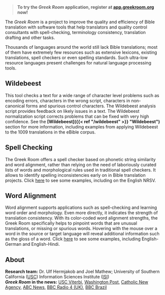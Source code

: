 > **To try the *Greek Room* application, register at <a target="_GR" href="https://app.greekroom.org">app.greekroom.org</a> now!**

The *Greek Room* is a project to improve the quality and efficiency of Bible translation with software tools that help translators and quality control consultants with spell-checking, terminology consistency, translation drafting and other tasks.

Thousands of languages around the world still lack Bible translations; most of them have extremely few resources such as extensive lexicons, existing translations, spell checkers or even spelling standards. Such ultra-low resource languages present challenges for natural language processing tools.

## Wildebeest
This tool checks a text for a wide range of character level problems such as encoding errors, characters in the wrong script, characters in non-canonical forms and spurious control characters. The Wildebeest analysis script provides feedback on likely issues in a text. The Wildebeest normalization script corrects problems that can be fixed with very high confidence. See the **[Wildebeest]({{< ref "/wildebeest" >}} "Wildebeest")** section for more information, including examples from applying Wildebeest to the 1009 translations in the eBible corpus.

## Spell Checking
The Greek Room offers a spell checker based on phonetic string similarity and word alignment, rather than relying on the need of laboriously curated lists of words and morphological rules used in traditional spell checkers. It allows to identify spelling inconsistencies early on in Bible translation projects. Click <a href="/spell">here</a> to see some examples, including on the English NRSV.

## Word Alignment
Word alignment supports applications such as spell-checking and learning word order and morphology. Even  more directly, it indicates the strength of translation consistency. With its color-coded word alignment strengths, the Greek Room specifically helps to pinpoint words that are unusual translations, or missing or spurious words. Hovering with the mouse over a word in the source or target language will reveal additional information such as the gloss of a word. Click <a href="/align">here</a> to see some examples, including English-German and English-Hindi.

## About
**Research team:** Dr. Ulf Hermjakob and Joel Mathew; University of Southern California (<a target="_USC" href="https://www.usc.edu">USC</a>) Information Sciences Institute (<a target="_ISI" href="https://www.isi.edu">ISI</a>)<br>
***Greek Room* in the news:** 
<a title="USC Viterbi &nbsp; (June 19, 2023)&#10;&quot;To the Ends of the Earth: Bringing the Bible to Languages Never Before Reached&quot;" target="_NEWS" href="https://viterbischool.usc.edu/news/2023/06/to-the-ends-of-the-earth-bringing-the-bible-to-languages-never-before-reached">USC Viterbi</a>,
<a title="Washington Post &nbsp; (July 6, 2023)&#10;by Religion News Service &nbsp; (July 5, 2023)&#10;carried by numerous other newspapers as well&#10;&quot;USC researchers use AI to help translate Bible into very rare languages&quot;" target="_NEWS" href="https://www.washingtonpost.com/religion/2023/07/06/usc-researchers-use-ai-help-translate-bible-into-very-rare-languages">Washington Post</a>,
<a title="Catholic New Agency &nbsp; (July 19, 2023)&#10;&quot;How AI is helping to translate the Bible into rare languages&quot;" target="_NEWS" href="https://www.catholicnewsagency.com/news/254821/how-ai-is-helping-to-translate-the-bible-into-rare-languages">Catholic New Agency</a>,
<a title="ABC7 News San Francisco &nbsp; (July 6, 2023)&#10;Live TV interview during the News at 3pm" target="_NEWS" href="https://archive.org/details/KGO_20230706_220000_ABC7_News_Getting_Answers/start/840/end/900">ABC News</a>,
<a title="BBC Radio 4 UK &nbsp; (July 16, 2023)&#10;Live radio interview during the &quot;Sunday&quot; program at 7:10am" target="_NEWS" href="https://www.bbc.co.uk/programmes/m001nvh6">BBC Radio 4 (UK)</a>,
<a title="BBC Brazil &nbsp; (August 29, 2023)&#10;&quot;O programa de IA que está ajudando a traduzir a Bíblia para línguas raras&quot; (in Portuguese)" target="_NEWS" href="https://www.bbc.com/portuguese/articles/ckdz1jyjlyno">BBC Brazil</a>
